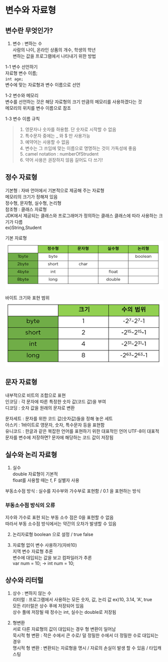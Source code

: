 # 변수와 자료형
  
  
## 변수란 무엇인가?
1. 변수 : 변하는 수  
사람의 나이, 온라인 상품의 개수, 학생의 학년  
변하는 값을 프로그램에서 나타내기 위한 방법  
  
1-1 변수 선언하기  
자료형 변수 이름;  
<code>int age;</code>  
변수에 맞는 자료형과 변수 이름으로 선언  

1-2 변수와 메모리  
변수를 선언하는 것은 해당 자료형의 크기 만큼의 메모리를 사용하겠다는 것  
메모리의 위치를 변수 이름으로 참조  

1-3 변수 이름 규칙  
>1. 영문자나 숫자를 하용함. 단 숫자로 시작할 수 없음
>2. 특수문자 중에는 _ 와 $ 만 사용가능  
>3. 예약어는 사용할 수 없음  
>4. 변수는 그 쓰임에 맞는 이름으로 명명하는 것이 가독성에 좋음  
>5. camel notation : numberOfStrudent  
>6. 약어 사용은 권장하지 않음 길어도 다 쓰기!  

## 정수 자료형

기본형 : 자바 언어에서 기본적으로 제공해 주는 자료형  
메모리의 크기가 정해져 있음  
정수형, 문자형, 실수형, 논리형    
참조형 : 클래스 자료형  
JDK에서 제공되는 클래스와 프로그래머가 정의하는 클래스 
클래스에 따라 사용하는 크기가 다름  
ex)String,Student  

기본 자료형  
![chapter02-01](./image/chapter02-01.PNG)  

바이트 크기와 표현 범위   
![chapter02-02](./image/chapter02-02.PNG)
  
## 문자 자료형
내부적으로 비트의 조합으로 표현  
인코딩 : 각 문자에 따른 특정한 숫자 값(코드 값)을 부여  
디코딩 : 숫자 값을 원래의 문자로 변환  
  
문자세트 : 문자를 위한 코드 값(숫자값)들을 정해 놓은 세트  
아스키 : 1바이트로 영문자, 숫자, 특수문자 등을 표현함  
유니코드 : 한글과 같은 복잡한 언어를 표현하기 위한 대표적인 언어 UTF-8이 대표적  
문자를 변수에 저장하면? 문자에 해당하는 코드 값이 저장됨  

## 실수와 논리 자료형
1. 실수  
double 자료형이 기본적  
float를 사용할 때는 f, F 실별자 사용  

부동소수점 방식 : 실수를 지수부와 가수부로 표현함 / 0.1 을 표현하는 방식  

### 부동소수점 방식의 오류  

지수와 가수로 표현 되는 부동 소수 점은 0을 표현할 수 없음  
따라서 부동 소수점 방식에서는 약간의 오차가 발생할 수 있음  

2. 논리자료형
boolean 으로 설정 / true false  

3. 자료형 없이 변수 사용하기(자바10)  
지역 변수 자료형 추론  
변수에 대입되는 값을 보고 컴파일러가 추론  
var num = 10; -> int num = 10;  

## 상수와 리터럴

1. 상수 : 변하지 않는 수  
리터럴 : 프로그램에서 사용하는 모든 숫자, 값, 논리 값 ex)10, 3.14, 'A', true  
모든 리터럴은 상수 푸에 저장되어 있음  
상수 풀에 저장될 때 정수는 int, 실수는 double로 저장됨  
  
2. 형변환  
서로 다른 자료형의 값이 대입되는 경우 형 변환이 일어남  
묵시적 형 변환 : 작은 수에서 큰 수로/ 덜 정밀한 수에서 더 정밀한 수로 대입되는 경우  
명시적 형 변환 : 변환되는 자료형을 명시 / 자료의 손실이 발생 할 수 있음 / 타입캐스팅  

